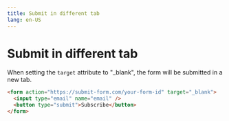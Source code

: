 ```yaml
---
title: Submit in different tab
lang: en-US
---
```


# Submit in different tab

When setting the `target` attribute to "\_blank", the form will be submitted in a new tab.

```html
<form action="https://submit-form.com/your-form-id" target="_blank">
  <input type="email" name="email" />
  <button type="submit">Subscribe</button>
</form>
```
